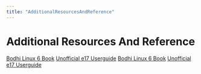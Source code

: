```yaml
---
title: "AdditionalResourcesAndReference"
---
```

# Additional Resources And Reference
[Bodhi Linux 6 Book](https://www.smashwords.com/books/view/1086439)
[Unofficial e17 Userguide](https://en.wikibooks.org/wiki/The_Unofficial_Enlightenment_User's_Manual)
[Bodhi Linux 6 Book](https://www.smashwords.com/books/view/1086439)
[Unofficial e17 Userguide](https://en.wikibooks.org/wiki/The_Unofficial_Enlightenment_User's_Manual)
